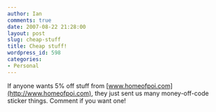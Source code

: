 ```yaml
---
author: Ian
comments: true
date: 2007-08-22 21:28:00
layout: post
slug: cheap-stuff
title: Cheap stuff!
wordpress_id: 598
categories:
- Personal
---
```


If anyone wants 5% off stuff from [www.homeofpoi.com](http://www.homeofpoi.com), they just sent us many money-off-code sticker things.  Comment if you want one!
